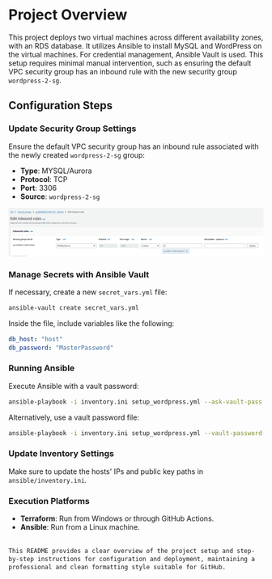 
# Project Overview

This project deploys two virtual machines across different availability zones, with an RDS database. It utilizes Ansible to install MySQL and WordPress on the virtual machines. For credential management, Ansible Vault is used. This setup requires minimal manual intervention, such as ensuring the default VPC security group has an inbound rule with the new security group `wordpress-2-sg`.

## Configuration Steps

### Update Security Group Settings

Ensure the default VPC security group has an inbound rule associated with the newly created `wordpress-2-sg` group:

- **Type**: MYSQL/Aurora
- **Protocol**: TCP
- **Port**: 3306
- **Source**: `wordpress-2-sg`

![alt text](image.png)

### Manage Secrets with Ansible Vault

If necessary, create a new `secret_vars.yml` file:

```bash
ansible-vault create secret_vars.yml
```

Inside the file, include variables like the following:

```yaml
db_host: "host"
db_password: "MasterPassword"
```

### Running Ansible

Execute Ansible with a vault password:

```bash
ansible-playbook -i inventory.ini setup_wordpress.yml --ask-vault-pass
```

Alternatively, use a vault password file:

```bash
ansible-playbook -i inventory.ini setup_wordpress.yml --vault-password-file /path/to/vault_password_file
```

### Update Inventory Settings

Make sure to update the hosts' IPs and public key paths in `ansible/inventory.ini`.

### Execution Platforms

- **Terraform**: Run from Windows or through GitHub Actions.
- **Ansible**: Run from a Linux machine.
```

This README provides a clear overview of the project setup and step-by-step instructions for configuration and deployment, maintaining a professional and clean formatting style suitable for GitHub.